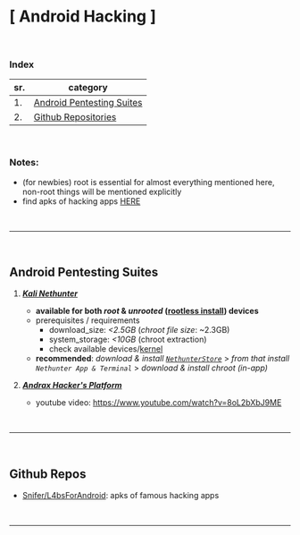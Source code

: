 # [ Android Hacking ]

<br>

### Index
|sr.|category|
|---|---|
|1.|[Android Pentesting Suites](#android-pentesting-suites)|
|2.|[Github Repositories](#github-repositories)|

<br>

### Notes:
- (for newbies) root is essential for almost everything mentioned here, non-root things will be mentioned explicitly
- find apks of hacking apps [HERE](./apks)


<br><hr><br>

## Android Pentesting Suites
1. [*__Kali Nethunter__*](https://www.kali.org/docs/nethunter/)
    - __available for both _root_ & _unrooted_ ([rootless install](https://www.kali.org/docs/nethunter/nethunter-rootless/)) devices__
    - prerequisites / requirements
      - download_size: _<2.5GB_  (_chroot file size_: ~2.3GB)
      - system_storage: _<10GB_  (chroot extraction)
      - check available devices/[kernel](https://stats.nethunter.com/kernels.html)
    - __recommended__: _download & install [`NethunterStore`](https://store.nethunter.com/en/)_ > _from that install `Nethunter App & Terminal`_ > _download & install chroot (in-app)_

2. [*__Andrax Hacker's Platform__*](https://sourceforge.net/projects/andrax/)
    - youtube video: https://www.youtube.com/watch?v=8oL2bXbJ9ME

<br><hr><br>

## Github Repos
- [Snifer/L4bsForAndroid](https://github.com/Snifer/L4bsForAndroid/): apks of famous hacking apps

<br><hr><br>
